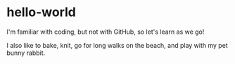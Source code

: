 # hello-world
I'm familiar with coding, but not with GitHub, so let's learn as we go!

I also like to bake, knit, go for long walks on the beach, and play with my pet bunny rabbit.
